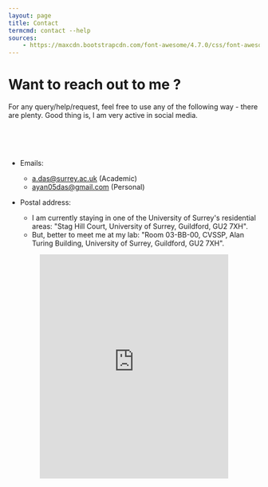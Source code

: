 ```yaml
---
layout: page
title: Contact
termcmd: contact --help
sources:
    - https://maxcdn.bootstrapcdn.com/font-awesome/4.7.0/css/font-awesome.min.css
---
```


# Want to reach out to me ?

For any query/help/request, feel free to use any of the following way - there are plenty. Good thing is, I am very active in social media.

<center>
<a href="https://www.facebook.com/ayan.das.05" target="_blank" class="fa fa-facebook fa-3x"></a>
<a href="https://twitter.com/dasayan05" target="_blank" class="fa fa-twitter fa-3x"></a>
<a href="https://scholar.google.com/citations?user=x-WI_EgAAAAJ&hl" target="_blank" class="fa fa-google fa-3x"></a>
<a href="https://www.linkedin.com/in/ayan-das-a49928a7/" target="_blank" class="fa fa-linkedin fa-3x"></a>
<a href="https://www.youtube.com/channel/UCol445yortsVvlCBq5Sx0kw?view_as=subscriber" target="_blank" class="fa fa-youtube fa-3x"></a>
<br> <br>
<a href="https://www.instagram.com/ayan.das.05/" target="_blank" class="fa fa-instagram fa-3x"></a>
<a href="https://join.skype.com/invite/bhK0671IMNjs" target="_blank" class="fa fa-skype fa-3x"></a>
<a href="https://github.com/dasayan05" target="_blank" class="fa fa-github fa-3x"></a>
<a href="https://www.reddit.com/user/dasayan05" target="_blank" class="fa fa-reddit fa-3x"></a>
<a href="{{ '/' | relative_url }}feed.xml" target="_blank" class="fa fa-rss fa-3x"></a>
</center>
<br>

- Emails:
    - <a href="mailto:a.das@surrey.ac.uk">a.das@surrey.ac.uk</a> (Academic)
    - <a href="mailto:ayan05das@gmail.com">ayan05das@gmail.com</a> (Personal)

- Postal address:
    - I am currently staying in one of the University of Surrey's residential areas: "Stag Hill Court, University of Surrey, Guildford, GU2 7XH".
    - But, better to meet me at my lab: "Room 03-BB-00, CVSSP, Alan Turing Building, University of Surrey, Guildford, GU2 7XH".

<center>
<iframe
    src="https://www.google.com/maps/embed?pb=!1m18!1m12!1m3!1d2497.782869209485!2d-0.5885819484463943!3d51.24149363783062!2m3!1f0!2f0!3f0!3m2!1i1024!2i768!4f13.1!3m3!1m2!1s0x4875d0c03b636367%3A0x1e6349f465afa67c!2sStag%20Hill%20Court%20Student%20Accomodation!5e0!3m2!1sen!2suk!4v1596477099793!5m2!1sen!2suk"
    width="75%" height="450" frameborder="0" style="border:0;" allowfullscreen="" aria-hidden="false" tabindex="0"></iframe>
</center>